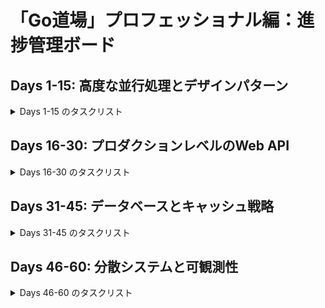# 「Go道場」プロフェッショナル編：進捗管理ボード

## Days 1-15: 高度な並行処理とデザインパターン

<details>
<summary>Days 1-15 のタスクリスト</summary>

- [x] **Day 01: Contextによるキャンセル伝播:** Goroutineのツリーにキャンセルのシグナルを正しく伝える。
    - [x] README作成
    - [x] main.goで問題を作成
    - [x] main_test.go実装
    - [x] main_solution.go実装
    - [x] テストが通るか確認
    - [x] 実装漏れがないか最終チェック
- [x] **Day 02: Contextによるタイムアウト/デッドライン:** 外部API呼び出しなど、時間のかかる処理にタイムアウトを設定する。
    - [x] README作成
    - [x] main.goで問題を作成
    - [x] main_test.go実装
    - [x] main_solution.go実装
    - [x] テストが通るか確認
    - [x] 実装漏れがないか最終チェック
- [x] **Day 03: `sync.Mutex` vs `RWMutex`:** 読み取りと書き込みの競合状態を制御し、パフォーマンスを比較する。
    - [x] README作成
    - [x] main.goで問題を作成
    - [x] main_test.go実装
    - [x] main_solution.go実装
    - [x] テストが通るか確認
    - [x] 実装漏れがないか最終チェック
- [x] **Day 04: `sync.Once`による安全な初期化:** 一度しか実行したくない初期化処理をスレッドセーフに実装する。
    - [x] README作成
    - [x] main.goで問題を作成
    - [x] main_test.go実装
    - [x] main_solution.go実装
    - [x] テストが通るか確認
    - [x] 実装漏れがないか最終チェック
- [x] **Day 05: `sync.Pool`によるオブジェクト再利用:** GCの負荷を軽減するためのオブジェクトプーリングを実装する。
    - [x] README作成
    - [x] main.goで問題を作成
    - [x] main_test.go実装
    - [x] main_solution.go実装
    - [x] テストが通るか確認
    - [x] 実装漏れがないか最終チェック
- [x] **Day 06: Worker Pool パターン:** 決まった数のGoroutineで大量のタスクを効率的に処理する。
    - [x] README作成
    - [x] main.goで問題を作成
    - [x] main_test.go実装
    - [x] main_solution.go実装
    - [x] テストが通るか確認
    - [x] 実装漏れがないか最終チェック
- [x] **Day 07: Worker Pool (結果の受信):** 各ワーカーからの処理結果を安全に収集する。
    - [x] README作成
    - [x] main.goで問題を作成
    - [x] main_test.go実装
    - [x] main_solution.go実装
    - [x] テストが通るか確認
    - [x] 実装漏れがないか最終チェック
- [x] **Day 08: Fan-in / Fan-out パターン:** 複数のデータソースを一つにまとめ、並列処理させるパイプラインを構築する。
    - [x] README作成
    - [x] main.goで問題を作成
    - [x] main_test.go実装
    - [x] main_solution.go実装
    - [x] テストが通るか確認
    - [x] 実装漏れがないか最終チェック
- [x] **Day 09: エラーハンドリング付きパイプライン:** 並行処理パイプライン内で発生したエラーを適切に処理する。
    - [x] README作成
    - [x] main.goで問題を作成
    - [x] main_test.go実装
    - [x] main_solution.go実装
    - [x] テストが通るか確認
    - [x] 実装漏れがないか最終チェック
- [x] **Day 10: Rate Limiter (Ticker版):** `time.Ticker`を使い、一定間隔で処理を許可するレートリミッターを実装する。
    - [x] README作成
    - [x] main.goで問題を作成
    - [x] main_test.go実装
    - [x] main_solution.go実装
    - [x] テストが通るか確認
    - [x] 実装漏れがないか最終チェック
- [x] **Day 11: Semaphore パターン:** 同時に実行できる処理の数を制限するセマフォを実装する。
    - [x] README作成
    - [x] main.goで問題を作成
    - [x] main_test.go実装
    - [x] main_solution.go実装
    - [x] テストが通るか確認
    - [x] 実装漏れがないか最終チェック
- [x] **Day 12: Future / Promise パターン:** 非同期処理の結果を後から受け取れる`Future`を実装する。
    - [x] README作成
    - [x] main.goで問題を作成
    - [x] main_test.go実装
    - [x] main_solution.go実装
    - [x] テストが通るか確認
    - [x] 実装漏れがないか最終チェック
- [x] **Day 13: Circuit Breaker パターン:** 外部サービスの障害が自身のシステムに波及するのを防ぐ回路を実装する。
    - [x] README作成
    - [x] main.goで問題を作成
    - [x] main_test.go実装
    - [x] main_solution.go実装
    - [x] テストが通るか確認
    - [x] 実装漏れがないか最終チェック
- [x] **Day 14: スレッドセーフなキャッシュ:** `sync.Map`または`RWMutex`を使い、並行アクセス可能なインメモリキャッシュを実装する。
    - [x] README作成
    - [x] main.goで問題を作成
    - [x] main_test.go実装
    - [x] main_solution.go実装
    - [x] テストが通るか確認
    - [x] 実装漏れがないか最終チェック
- [x] **Day 15: Generator パターン:** チャネルを使い、値を逐次生成するジェネレータ関数を実装する。
    - [x] README作成
    - [x] main.goで問題を作成
    - [x] main_test.go実装
    - [x] main_solution.go実装
    - [x] テストが通るか確認
    - [x] 実装漏れがないか最終チェック

</details>

## Days 16-30: プロダクションレベルのWeb API

<details>
<summary>Days 16-30 のタスクリスト</summary>

- [x] **Day 16: `http.Server`のタイムアウト設定:** Read/Write/Idleの各タイムアウトを設定し、サーバーの安定性を高める。
    - [x] README作成
    - [x] main.goで問題を作成
    - [x] main_test.go実装
    - [x] main_solution.go実装
    - [x] テストが通るか確認
    - [x] 実装漏れがないか最終チェック
- [x] **Day 17: Graceful Shutdown:** OSのシグナルを受け取り、処理中のリクエストを終えてから安全にサーバーを停止する。
    - [x] README作成
    - [x] main.goで問題を作成
    - [x] main_test.go実装
    - [x] main_solution.go実装
    - [x] テストが通るか確認
    - [x] 実装漏れがないか最終チェック
- [ ] **Day 18: リクエストボディのサイズ制限:** 不正に大きいリクエストからサーバーを保護する。
    - [ ] README作成
    - [ ] main.goで問題を作成
    - [ ] main_test.go実装
    - [ ] main_solution.go実装
    - [ ] テストが通るか確認
    - [ ] 実装漏れがないか最終チェック
- [ ] **Day 19: カスタムリクエストバリデーション:** リクエスト内容を検証し、詳細なエラーを返すロジックを実装する。
    - [ ] README作成
    - [ ] main.goで問題を作成
    - [ ] main_test.go実装
    - [ ] main_solution.go実装
    - [ ] テストが通るか確認
    - [ ] 実装漏れがないか最終チェック
- [ ] **Day 20: 構造化ロギングミドルウェア:** `slog`を使い、リクエストIDを含むアクセスログを出力するミドルウェアを作成する。
    - [ ] README作成
    - [ ] main.goで問題を作成
    - [ ] main_test.go実装
    - [ ] main_solution.go実装
    - [ ] テストが通るか確認
    - [ ] 実装漏れがないか最終チェック
- [ ] **Day 21: 認証ミドルウェア:** HTTPヘッダーからトークンを読み取り、リクエストを認証する。
    - [ ] README作成
    - [ ] main.goで問題を作成
    - [ ] main_test.go実装
    - [ ] main_solution.go実装
    - [ ] テストが通るか確認
    - [ ] 実装漏れがないか最終チェック
- [ ] **Day 22: パニックリカバリミドルウェア:** ハンドラ内で発生したパニックを捕捉し、500エラーを返す。
    - [ ] README作成
    - [ ] main.goで問題を作成
    - [ ] main_test.go実装
    - [ ] main_solution.go実装
    - [ ] テストが通るか確認
    - [ ] 実装漏れがないか最終チェック
- [ ] **Day 23: IPベースのレートリミットミドルウェア:** 特定のIPからのアクセス頻度を制限する。
    - [ ] README作成
    - [ ] main.goで問題を作成
    - [ ] main_test.go実装
    - [ ] main_solution.go実装
    - [ ] テストが通るか確認
    - [ ] 実装漏れがないか最終チェック
- [ ] **Day 24: セキュアなCORS設定:** 特定のオリジンからのリクエストのみを許可するCORSミドルウェアを実装する。
    - [ ] README作成
    - [ ] main.goで問題を作成
    - [ ] main_test.go実装
    - [ ] main_solution.go実装
    - [ ] テストが通るか確認
    - [ ] 実装漏れがないか最終チェック
- [ ] **Day 25: タイミング攻撃耐性のある比較:** `crypto/subtle`を使い、パスワードなどの比較を安全に行う。
    - [ ] README作成
    - [ ] main.goで問題を作成
    - [ ] main_test.go実装
    - [ ] main_solution.go実装
    - [ ] テストが通るか確認
    - [ ] 実装漏れがないか最終チェック
- [ ] **Day 26: ミドルウェアチェインのテスト:** 複数のミドルウェアが正しく連携して動作することをテストする。
    - [ ] README作成
    - [ ] main.goで問題を作成
    - [ ] main_test.go実装
    - [ ] main_solution.go実装
    - [ ] テストが通るか確認
    - [ ] 実装漏れがないか最終チェック
- [ ] **Day 27: `dockertest`による統合テスト:** テスト実行時にDBコンテナを起動し、APIのE2Eテストを行う。
    - [ ] README作成
    - [ ] main.goで問題を作成
    - [ ] main_test.go実装
    - [ ] main_solution.go実装
    - [ ] テストが通るか確認
    - [ ] 実装漏れがないか最終チェック
- [ ] **Day 28: テーブル駆動テストの応用:** 複雑なケースを網羅する、可読性の高いテストを実装する。
    - [ ] README作成
    - [ ] main.goで問題を作成
    - [ ] main_test.go実装
    - [ ] main_solution.go実装
    - [ ] テストが通るか確認
    - [ ] 実装漏れがないか最終チェック
- [ ] **Day 29: `mockery`によるモック生成:** インターフェースからテスト用のモックを自動生成する。
    - [ ] README作成
    - [ ] main.goで問題を作成
    - [ ] main_test.go実装
    - [ ] main_solution.go実装
    - [ ] テストが通るか確認
    - [ ] 実装漏れがないか最終チェック
- [ ] **Day 30: ベンチマークテスト:** `go test -bench`を使い、関数のパフォーマンスを測定・比較する。
    - [ ] README作成
    - [ ] main.goで問題を作成
    - [ ] main_test.go実装
    - [ ] main_solution.go実装
    - [ ] テストが通るか確認
    - [ ] 実装漏れがないか最終チェック

</details>

## Days 31-45: データベースとキャッシュ戦略

<details>
<summary>Days 31-45 のタスクリスト</summary>

- [x] **Day 31: 高度なトランザクション管理:** 複数のDB操作を単一のトランザクションにまとめ、エラー時にロールバックする。
    - [x] README作成
    - [x] main.goで問題を作成
    - [x] main_test.go実装
    - [x] main_solution.go実装
    - [x] テストが通るか確認
    - [x] 実装漏れがないか最終チェック
- [x] **Day 32: 指数バックオフリトライ:** 一時的なDBエラーに対し、時間をおいて処理を再試行するロジックを実装する。
    - [x] README作成
    - [x] main.goで問題を作成
    - [x] main_test.go実装
    - [x] main_solution.go実装
    - [x] テストが通るか確認
    - [x] 実装漏れがないか最終チェック
- [x] **Day 33: デッドロックの再現と対策:** DBのデッドロックが発生しうる状況を理解し、それを回避する。
    - [x] README作成
    - [x] main.goで問題を作成
    - [x] main_test.go実装
    - [x] main_solution.go実装
    - [x] テストが通るか確認
    - [x] 実装漏れがないか最終チェック
- [x] **Day 34: Repositoryパターン:** DB操作のロジックをカプセル化し、ビジネスロジックから分離する。
    - [x] README作成
    - [x] main.goで問題を作成
    - [x] main_test.go実装
    - [x] main_solution.go実装
    - [x] テストが通るか確認
    - [x] 実装漏れがないか最終チェック
- [x] **Day 35: N+1問題の解決:** ループ内でのクエリ発行を検出し、一括取得でパフォーマンスを改善する。
    - [x] README作成
    - [x] main.goで問題を作成
    - [x] main_test.go実装
    - [x] main_solution.go実装
    - [x] テストが通るか確認
    - [x] 実装漏れがないか最終チェック
- [x] **Day 36: Dataloaderパターン:** N+1問題を効率的に解決するためのデータローダーを実装する。
    - [x] README作成
    - [ ] main.goで問題を作成
    - [ ] main_test.go実装
    - [ ] main_solution.go実装
    - [ ] テストが通るか確認
    - [ ] 実装漏れがないか最終チェック
- [ ] **Day 37: DBコネクションプールの設定:** `sql.DB`のコネクションプール設定を調整し、パフォーマンスを最適化する。
    - [ ] README作成
    - [ ] main.goで問題を作成
    - [ ] main_test.go実装
    - [ ] main_solution.go実装
    - [ ] テストが通るか確認
    - [ ] 実装漏れがないか最終チェック
- [ ] **Day 38: DBインデックスの活用:** クエリを高速化するためのインデックスの効果を`EXPLAIN`で確認する。
    - [ ] README作成
    - [ ] main.goで問題を作成
    - [ ] main_test.go実装
    - [ ] main_solution.go実装
    - [ ] テストが通るか確認
    - [ ] 実装漏れがないか最終チェック
- [ ] **Day 39: `sqlx`による効率的なDB操作:** `database/sql`の煩雑さを`sqlx`で解消する。
    - [ ] README作成
    - [ ] main.goで問題を作成
    - [ ] main_test.go実装
    - [ ] main_solution.go実装
    - [ ] テストが通るか確認
    - [ ] 実装漏れがないか最終チェック
- [ ] **Day 40: Read-Replicaへの分散:** 更新系と参照系のクエリを別のDBに振り分けるロジックを実装する。
    - [ ] README作成
    - [ ] main.goで問題を作成
    - [ ] main_test.go実装
    - [ ] main_solution.go実装
    - [ ] テストが通るか確認
    - [ ] 実装漏れがないか最終チェック
- [ ] **Day 41: Redisによるキャッシュ層の実装:** `go-redis`を使い、Redisに接続する。
    - [ ] README作成
    - [ ] main.goで問題を作成
    - [ ] main_test.go実装
    - [ ] main_solution.go実装
    - [ ] テストが通るか確認
    - [ ] 実装漏れがないか最終チェック
- [ ] **Day 42: Cache-Aside パターン:** キャッシュにデータがなければDBから取得し、キャッシュに格納する。
    - [ ] README作成
    - [ ] main.goで問題を作成
    - [ ] main_test.go実装
    - [ ] main_solution.go実装
    - [ ] テストが通るか確認
    - [ ] 実装漏れがないか最終チェック
- [ ] **Day 43: Write-Through パターン:** DBへの書き込みと同時にキャッシュも更新する。
    - [ ] README作成
    - [ ] main.goで問題を作成
    - [ ] main_test.go実装
    - [ ] main_solution.go実装
    - [ ] テストが通るか確認
    - [ ] 実装漏れがないか最終チェック
- [ ] **Day 44: キャッシュ無効化戦略:** DB更新時に、関連するキャッシュを削除または更新する。
    - [ ] README作成
    - [ ] main.goで問題を作成
    - [ ] main_test.go実装
    - [ ] main_solution.go実装
    - [ ] テストが通るか確認
    - [ ] 実装漏れがないか最終チェック
- [ ] **Day 45: Thundering Herd 問題の対策:** キャッシュ切れの際に、単一のプロセスのみがDBにアクセスするよう制御する。
    - [ ] README作成
    - [ ] main.goで問題を作成
    - [ ] main_test.go実装
    - [ ] main_solution.go実装
    - [ ] テストが通るか確認
    - [ ] 実装漏れがないか最終チェック

</details>

## Days 46-60: 分散システムと可観測性

<details>
<summary>Days 46-60 のタスクリスト</summary>

- [ ] **Day 46: gRPCのエラーハンドリング:** `status`パッケージを使い、gRPCで詳細なエラー情報を返す。
    - [ ] README作成
    - [ ] main.goで問題を作成
    - [ ] main_test.go実装
    - [ ] main_solution.go実装
    - [ ] テストが通るか確認
    - [ ] 実装漏れがないか最終チェック
- [ ] **Day 47: gRPCサーバーサイドストリーミング:** サーバーからクライアントへ複数のレスポンスを継続的に送信する。
    - [ ] README作成
    - [ ] main.goで問題を作成
    - [ ] main_test.go実装
    - [ ] main_solution.go実装
    - [ ] テストが通るか確認
    - [ ] 実装漏れがないか最終チェック
- [ ] **Day 48: gRPCクライアントサイドストリーミング:** クライアントからサーバーへ複数のリクエストを継続的に送信する。
    - [ ] README作成
    - [ ] main.goで問題を作成
    - [ ] main_test.go実装
    - [ ] main_solution.go実装
    - [ ] テストが通るか確認
    - [ ] 実装漏れがないか最終チェック
- [ ] **Day 49: gRPC双方向ストリーミング:** サーバーとクライアントが同時にメッセージを送り合う。
    - [ ] README作成
    - [ ] main.goで問題を作成
    - [ ] main_test.go実装
    - [ ] main_solution.go実装
    - [ ] テストが通るか確認
    - [ ] 実装漏れがないか最終チェック
- [ ] **Day 50: Unaryインターセプタ:** 全てのUnary RPCで共通の処理（ログ、認証）を挟み込む。
    - [ ] README作成
    - [ ] main.goで問題を作成
    - [ ] main_test.go実装
    - [ ] main_solution.go実装
    - [ ] テストが通るか確認
    - [ ] 実装漏れがないか最終チェック
- [ ] **Day 51: Streamインターセプタ:** 全てのStream RPCで共通の処理を挟み込む。
    - [ ] README作成
    - [ ] main.goで問題を作成
    - [ ] main_test.go実装
    - [ ] main_solution.go実装
    - [ ] テストが通るか確認
    - [ ] 実装漏れがないか最終チェック
- [ ] **Day 52: gRPCメタデータによる情報伝播:** リクエストIDなどをgRPCのメタデータでサービス間に引き渡す。
    - [ ] README作成
    - [ ] main.goで問題を作成
    - [ ] main_test.go実装
    - [ ] main_solution.go実装
    - [ ] テストが通るか確認
    - [ ] 実装漏れがないか最終チェック
- [ ] **Day 53: 冪等なメッセージコンシューマー:** 同じメッセージを複数回受信しても結果が変わらないコンシューマーを設計する。
    - [ ] README作成
    - [ ] main.goで問題を作成
    - [ ] main_test.go実装
    - [ ] main_solution.go実装
    - [ ] テストが通るか確認
    - [ ] 実装漏れがないか最終チェック
- [ ] **Day 54: Dead-Letter Queue (DLQ):** 処理に失敗し続けるメッセージを隔離する仕組みをRabbitMQで実装する。
    - [ ] README作成
    - [ ] main.goで問題を作成
    - [ ] main_test.go実装
    - [ ] main_solution.go実装
    - [ ] テストが通るか確認
    - [ ] 実装漏れがないか最終チェック
- [ ] **Day 55: メッセージ順序保証の課題:** メッセージの処理順序が重要なケースとその対策を考える。
    - [ ] README作成
    - [ ] main.goで問題を作成
    - [ ] main_test.go実装
    - [ ] main_solution.go実装
    - [ ] テストが通るか確認
    - [ ] 実装漏れがないか最終チェック
- [ ] **Day 56: 競合コンシューマーパターン:** 同じキューを複数のコンシューマーで処理させ、スループットを向上させる。
    - [ ] README作成
    - [ ] main.goで問題を作成
    - [ ] main_test.go実装
    - [ ] main_solution.go実装
    - [ ] テストが通るか確認
    - [ ] 実装漏れがないか最終チェック
- [ ] **Day 57: Prometheusによるカスタムメトリクス:** HTTPリクエスト数などのカスタムメトリクスを実装・公開する。
    - [ ] README作成
    - [ ] main.goで問題を作成
    - [ ] main_test.go実装
    - [ ] main_solution.go実装
    - [ ] テストが通るか確認
    - [ ] 実装漏れがないか最終チェック
- [ ] **Day 58: Prometheusのヒストグラム:** リクエストのレイテンシ分布を計測するヒストグラムを実装する。
    - [ ] README作成
    - [ ] main.goで問題を作成
    - [ ] main_test.go実装
    - [ ] main_solution.go実装
    - [ ] テストが通るか確認
    - [ ] 実装漏れがないか最終チェック
- [ ] **Day 59: OpenTelemetryによる分散トレーシング入門:** サービスをまたぐリクエストのトレース情報を設定・出力する。
    - [ ] README作成
    - [ ] main.goで問題を作成
    - [ ] main_test.go実装
    - [ ] main_solution.go実装
    - [ ] テストが通るか確認
    - [ ] 実装漏れがないか最終チェック
- [ ] **Day 60: 総集編:** `slog`, Prometheus, OpenTelemetryを導入したミニAPIサービスを構築する。
    - [ ] README作成
    - [ ] main.goで問題を作成
    - [ ] main_test.go実装
    - [ ] main_solution.go実装
    - [ ] テストが通るか確認
    - [ ] 実装漏れがないか最終チェック

</details>
